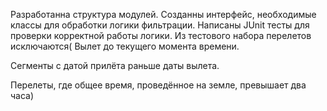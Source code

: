 Разработанна структура модулей.
Созданны интерфейс, необходимые классы для обработки логики фильтрации.
Написаны JUnit тесты для проверки корректной работы логики.
Из тестового набора перелетов исключаются(
Вылет до текущего момента времени.

Сегменты с датой прилёта раньше даты вылета.

Перелеты, где общее время, проведённое на земле, превышает два часа)
